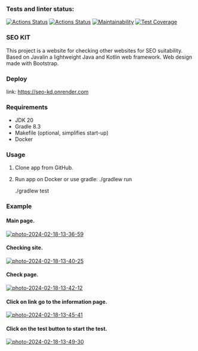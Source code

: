 ### Tests and linter status:
[![Actions Status](https://github.com/kitdim/java-project/actions/workflows/hexlet-check.yml/badge.svg)](https://github.com/kitdim/java-project/actions)
[![Actions Status](https://github.com/kitdim/java-project/actions/workflows/java_ci.yml/badge.svg)](https://github.com/kitdim/java-project/actions)
[![Maintainability](https://api.codeclimate.com/v1/badges/dcb01f6a48a0e5d034a4/maintainability)](https://codeclimate.com/github/kitdim/java-project/maintainability)
[![Test Coverage](https://api.codeclimate.com/v1/badges/dcb01f6a48a0e5d034a4/test_coverage)](https://codeclimate.com/github/kitdim/java-project/test_coverage)
### SEO KIT
This project is a website for checking other websites for SEO suitability.
Based on Javalin a lightweight Java and Kotlin web framework. Web design made with Bootstrap.
### Deploy
link: https://seo-kd.onrender.com
### Requirements
* JDK 20
* Gradle 8.3
* Makefile (optional, simplifies start-up)
* Docker 
### Usage
1. Clone app from GitHub.
2. Run app on Docker or use gradle:
   ./gradlew run 

   ./gradlew test
### Example
#### Main page.
<a href="https://ibb.co/s2d1PMc"><img src="https://i.ibb.co/6m7tZfG/photo-2024-02-18-13-36-59.jpg" alt="photo-2024-02-18-13-36-59" border="0"></a>
#### Checking site.
<a href="https://ibb.co/DM7TY4n"><img src="https://i.ibb.co/c8NVwJd/photo-2024-02-18-13-40-25.jpg" alt="photo-2024-02-18-13-40-25" border="0"></a>
#### Check page.
<a href="https://ibb.co/Wk1yGn1"><img src="https://i.ibb.co/ZBC8GdC/photo-2024-02-18-13-42-12.jpg" alt="photo-2024-02-18-13-42-12" border="0"></a>
#### Click on link go to the information page.
<a href="https://ibb.co/BtZHBqL"><img src="https://i.ibb.co/t4swD8B/photo-2024-02-18-13-45-41.jpg" alt="photo-2024-02-18-13-45-41" border="0"></a>
#### Click on the test button to start the test.
<a href="https://ibb.co/WgDfVVB"><img src="https://i.ibb.co/2g8dZZc/photo-2024-02-18-13-49-30.jpg" alt="photo-2024-02-18-13-49-30" border="0"></a>